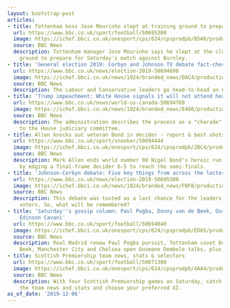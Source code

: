 ```yaml
---
layout: bootstrap-post
articles:
- title: Tottenham boss Jose Mourinho slept at training ground to prepare for Burnley
  url: https://www.bbc.co.uk/sport/football/50695300
  image: https://ichef.bbci.co.uk/onesport/cps/624/cpsprodpb/B5A8/production/_110040564_mourinhotwo_getty.jpg
  source: BBC News
  description: Tottenham manager Jose Mourinho says he slept at the club's training
    ground to prepare for Saturday's match against Burnley.
- title: 'General election 2019: Corbyn and Johnson TV debate fact-checked'
  url: https://www.bbc.co.uk/news/election-2019-50694698
  image: https://ichef.bbci.co.uk/news/1024/branded_news/DAC4/production/_110040065_hi058468974.jpg
  source: BBC News
  description: The Labour and Conservative leaders go head-to-head on national television.
- title: 'Trump impeachment: White House signals it will not attend hearings'
  url: https://www.bbc.co.uk/news/world-us-canada-50694769
  image: https://ichef.bbci.co.uk/news/1024/branded_news/E488/production/_110040585_mediaitem110040584.jpg
  source: BBC News
  description: The administration describes the process as a "charade" in a letter
    to the House judiciary committee.
- title: Allen knocks out veteran Bond in decider - report & best shots
  url: https://www.bbc.co.uk/sport/snooker/50694444
  image: https://ichef.bbci.co.uk/onesport/cps/624/cpsprodpb/2BC4/production/_110040211_gettyimages-1182068538.jpg
  source: BBC News
  description: Mark Allen ends world number 98 Nigel Bond's heroic run at the UK Championship
    by edging a final-frame decider 6-5 to reach the semi-finals.
- title: 'Johnson-Corbyn debate: Five key things from across the lecterns'
  url: https://www.bbc.co.uk/news/election-2019-50695308
  image: https://ichef.bbci.co.uk/news/1024/branded_news/FBF8/production/_110040546_d9fd2230-bc9a-43fa-8343-47918c15f9a9.jpg
  source: BBC News
  description: This debate was touted as a last chance for the leaders to win over
    voters. So, what will be remembered?
- title: 'Saturday''s gossip column: Paul Pogba, Donny van de Beek, Ousmane Dembele,
    Edinson Cavani'
  url: https://www.bbc.co.uk/sport/football/50694040
  image: https://ichef.bbci.co.uk/onesport/cps/624/cpsprodpb/ED65/production/_110037706_pogba.jpg
  source: BBC News
  description: Real Madrid renew Paul Pogba pursuit, Tottenham covet Donny van de
    Beek, Manchester City and Chelsea open Ousmane Dembele talks, plus more
- title: Scottish Premiership team news, stats & selectors
  url: https://www.bbc.co.uk/sport/football/50671300
  image: https://ichef.bbci.co.uk/onesport/cps/624/cpsprodpb/4AA4/production/_108180191_fridaypreviews.jpg
  source: BBC News
  description: With four Scottish Premiership games on Saturday, catch up with all
    the team news and stats and choose your preferred XI.
as_of_date: '2019-12-06'
---
```


